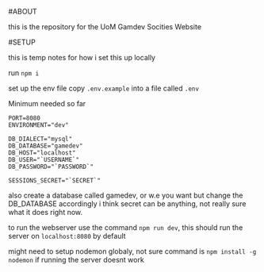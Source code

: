 #ABOUT

this is the repository for the UoM Gamdev Socities Website

#SETUP

this is temp notes for how i set this up locally

run `npm i`

set up the env file
copy `.env.example` into a file called `.env`

Minimum needed so far
```
PORT=8080
ENVIRONMENT="dev"

DB_DIALECT="mysql"
DB_DATABASE="gamedev"
DB_HOST="localhost"
DB_USER="`USERNAME`"
DB_PASSWORD="`PASSWORD`"

SESSIONS_SECRET="`SECRET`"

```

also create a database called gamedev, or w.e you want but change the DB_DATABASE accordingly
i think secret can be anything, not really sure what it does right now.

to run the webserver use the command `npm run dev`,
this should run the server on `localhost:8080` by default



might need to setup nodemon globaly, not sure
command is `npm install -g nodemon` if running the server doesnt work
